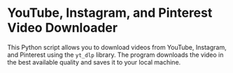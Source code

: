 # YouTube, Instagram, and Pinterest Video Downloader

This Python script allows you to download videos from YouTube, Instagram, and Pinterest using the `yt_dlp` library. The program downloads the video in the best available quality and saves it to your local machine.
